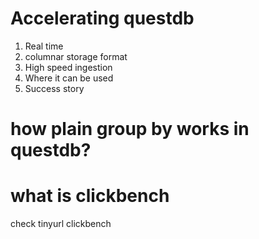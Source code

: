 # Accelerating questdb

1. Real time
2. columnar storage format
3. High speed ingestion
4. Where it can be used
5. Success story 



# how plain group by works in questdb?



# what is clickbench
check tinyurl clickbench
